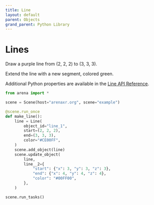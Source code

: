 ```yaml
---
title: Line
layout: default
parent: Objects
grand_parent: Python Library
---
```


# Lines

Draw a purple line from (2, 2, 2) to (3, 3, 3).

Extend the line with a new segment, colored green.

Additional Python properties are available in the [Line API Reference](/content/python-api/objects/line).

```python
from arena import *

scene = Scene(host="arenaxr.org", scene="example")

@scene.run_once
def make_line():
    line = Line(
        object_id="line_1",
        start=(2, 2, 2),
        end=(3, 3, 3),
        color="#CE00FF",
    )
    scene.add_object(line)
    scene.update_object(
        line,
        line__2={
            "start": {"x": 3, "y": 3, "z": 3},
            "end": {"x": 4, "y": 4, "z": 4},
            "color": "#00FF00",
        },
    )

scene.run_tasks()
```
